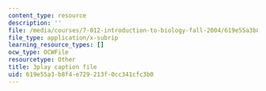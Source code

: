 ```yaml
---
content_type: resource
description: ''
file: /media/courses/7-012-introduction-to-biology-fall-2004/619e55a3b8f4e729213f0cc341cfc3b0_Rqs_zVh5sr8.srt
file_type: application/x-subrip
learning_resource_types: []
ocw_type: OCWFile
resourcetype: Other
title: 3play caption file
uid: 619e55a3-b8f4-e729-213f-0cc341cfc3b0
---
```

